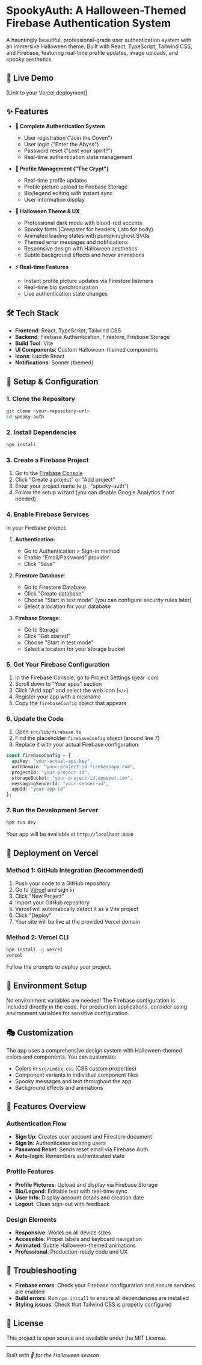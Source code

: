# SpookyAuth: A Halloween-Themed Firebase Authentication System

A hauntingly beautiful, professional-grade user authentication system with an immersive Halloween theme. Built with React, TypeScript, Tailwind CSS, and Firebase, featuring real-time profile updates, image uploads, and spooky aesthetics.

## 🎃 Live Demo

[Link to your Vercel deployment]

## ✨ Features

- **🔐 Complete Authentication System**
  - User registration ("Join the Coven")
  - User login ("Enter the Abyss") 
  - Password reset ("Lost your spirit?")
  - Real-time authentication state management

- **👻 Profile Management ("The Crypt")**
  - Real-time profile updates
  - Profile picture upload to Firebase Storage
  - Bio/legend editing with instant sync
  - User information display

- **🎨 Halloween Theme & UX**
  - Professional dark mode with blood-red accents
  - Spooky fonts (Creepster for headers, Lato for body)
  - Animated loading states with pumpkin/ghost SVGs
  - Themed error messages and notifications
  - Responsive design with Halloween aesthetics
  - Subtle background effects and hover animations

- **⚡ Real-time Features**
  - Instant profile picture updates via Firestore listeners
  - Real-time bio synchronization
  - Live authentication state changes

## 🛠️ Tech Stack

- **Frontend**: React, TypeScript, Tailwind CSS
- **Backend**: Firebase Authentication, Firestore, Firebase Storage
- **Build Tool**: Vite
- **UI Components**: Custom Halloween-themed components
- **Icons**: Lucide React
- **Notifications**: Sonner (themed)

## 🚀 Setup & Configuration

### 1. Clone the Repository

```bash
git clone <your-repository-url>
cd spooky-auth
```

### 2. Install Dependencies

```bash
npm install
```

### 3. Create a Firebase Project

1. Go to the [Firebase Console](https://console.firebase.google.com/)
2. Click "Create a project" or "Add project"
3. Enter your project name (e.g., "spooky-auth")
4. Follow the setup wizard (you can disable Google Analytics if not needed)

### 4. Enable Firebase Services

In your Firebase project:

1. **Authentication**:
   - Go to Authentication > Sign-in method
   - Enable "Email/Password" provider
   - Click "Save"

2. **Firestore Database**:
   - Go to Firestore Database
   - Click "Create database"
   - Choose "Start in test mode" (you can configure security rules later)
   - Select a location for your database

3. **Firebase Storage**:
   - Go to Storage
   - Click "Get started"
   - Choose "Start in test mode"
   - Select a location for your storage bucket

### 5. Get Your Firebase Configuration

1. In the Firebase Console, go to Project Settings (gear icon)
2. Scroll down to "Your apps" section
3. Click "Add app" and select the web icon (`</>`)
4. Register your app with a nickname
5. Copy the `firebaseConfig` object that appears

### 6. Update the Code

1. Open `src/lib/firebase.ts`
2. Find the placeholder `firebaseConfig` object (around line 7)
3. Replace it with your actual Firebase configuration:

```typescript
const firebaseConfig = {
  apiKey: "your-actual-api-key",
  authDomain: "your-project-id.firebaseapp.com",
  projectId: "your-project-id",
  storageBucket: "your-project-id.appspot.com",
  messagingSenderId: "your-sender-id",
  appId: "your-app-id"
};
```

### 7. Run the Development Server

```bash
npm run dev
```

Your app will be available at `http://localhost:8080`

## 🌙 Deployment on Vercel

### Method 1: GitHub Integration (Recommended)

1. Push your code to a GitHub repository
2. Go to [Vercel](https://vercel.com) and sign in
3. Click "New Project"
4. Import your GitHub repository
5. Vercel will automatically detect it as a Vite project
6. Click "Deploy"
7. Your site will be live at the provided Vercel domain

### Method 2: Vercel CLI

```bash
npm install -g vercel
vercel
```

Follow the prompts to deploy your project.

## 🔧 Environment Setup

No environment variables are needed! The Firebase configuration is included directly in the code. For production applications, consider using environment variables for sensitive configuration.

## 🎭 Customization

The app uses a comprehensive design system with Halloween-themed colors and components. You can customize:

- Colors in `src/index.css` (CSS custom properties)
- Component variants in individual component files
- Spooky messages and text throughout the app
- Background effects and animations

## 📱 Features Overview

### Authentication Flow
- **Sign Up**: Creates user account and Firestore document
- **Sign In**: Authenticates existing users
- **Password Reset**: Sends reset email via Firebase Auth
- **Auto-login**: Remembers authenticated state

### Profile Features
- **Profile Pictures**: Upload and display via Firebase Storage
- **Bio/Legend**: Editable text with real-time sync
- **User Info**: Display account details and creation date
- **Logout**: Clean sign-out with feedback

### Design Elements
- **Responsive**: Works on all device sizes
- **Accessible**: Proper labels and keyboard navigation
- **Animated**: Subtle Halloween-themed animations
- **Professional**: Production-ready code and UX

## 🐛 Troubleshooting

- **Firebase errors**: Check your Firebase configuration and ensure services are enabled
- **Build errors**: Run `npm install` to ensure all dependencies are installed
- **Styling issues**: Check that Tailwind CSS is properly configured

## 📄 License

This project is open source and available under the MIT License.

---

*Built with 🎃 for the Halloween season*